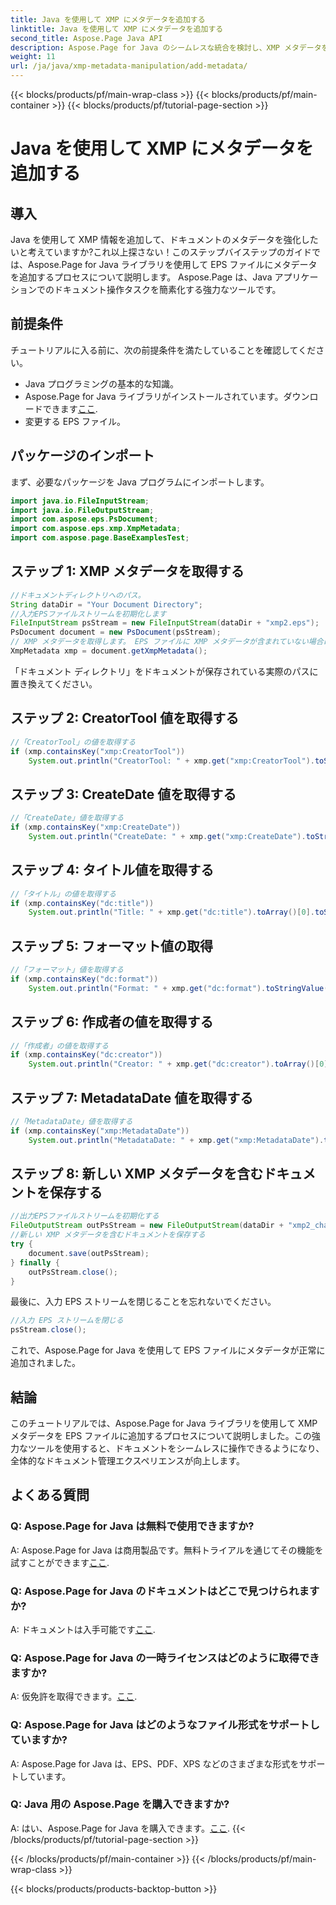 ```yaml
---
title: Java を使用して XMP にメタデータを追加する
linktitle: Java を使用して XMP にメタデータを追加する
second_title: Aspose.Page Java API
description: Aspose.Page for Java のシームレスな統合を検討し、XMP メタデータを EPS ファイルに簡単に追加する方法を学びましょう。今すぐドキュメント管理ゲームをレベルアップしましょう!
weight: 11
url: /ja/java/xmp-metadata-manipulation/add-metadata/
---
```


{{< blocks/products/pf/main-wrap-class >}}
{{< blocks/products/pf/main-container >}}
{{< blocks/products/pf/tutorial-page-section >}}

# Java を使用して XMP にメタデータを追加する

## 導入
Java を使用して XMP 情報を追加して、ドキュメントのメタデータを強化したいと考えていますか?これ以上探さない！このステップバイステップのガイドでは、Aspose.Page for Java ライブラリを使用して EPS ファイルにメタデータを追加するプロセスについて説明します。 Aspose.Page は、Java アプリケーションでのドキュメント操作タスクを簡素化する強力なツールです。
## 前提条件
チュートリアルに入る前に、次の前提条件を満たしていることを確認してください。
- Java プログラミングの基本的な知識。
-  Aspose.Page for Java ライブラリがインストールされています。ダウンロードできます[ここ](https://releases.aspose.com/page/java/).
- 変更する EPS ファイル。
## パッケージのインポート
まず、必要なパッケージを Java プログラムにインポートします。
```java
import java.io.FileInputStream;
import java.io.FileOutputStream;
import com.aspose.eps.PsDocument;
import com.aspose.eps.xmp.XmpMetadata;
import com.aspose.page.BaseExamplesTest;
```
## ステップ 1: XMP メタデータを取得する
```java
//ドキュメントディレクトリへのパス。
String dataDir = "Your Document Directory";
//入力EPSファイルストリームを初期化します
FileInputStream psStream = new FileInputStream(dataDir + "xmp2.eps");
PsDocument document = new PsDocument(psStream);
// XMP メタデータを取得します。 EPS ファイルに XMP メタデータが含まれていない場合は、PS メタデータ コメント (%%Creator、%%CreateDate、%%Title など) の値を使用して新しいファイルが作成されます。
XmpMetadata xmp = document.getXmpMetadata();
```
「ドキュメント ディレクトリ」をドキュメントが保存されている実際のパスに置き換えてください。

## ステップ 2: CreatorTool 値を取得する
```java
//「CreatorTool」の値を取得する
if (xmp.containsKey("xmp:CreatorTool"))
    System.out.println("CreatorTool: " + xmp.get("xmp:CreatorTool").toStringValue());
```
## ステップ 3: CreateDate 値を取得する
```java
//「CreateDate」値を取得する
if (xmp.containsKey("xmp:CreateDate"))
    System.out.println("CreateDate: " + xmp.get("xmp:CreateDate").toStringValue());
```
## ステップ 4: タイトル値を取得する
```java
//「タイトル」の値を取得する
if (xmp.containsKey("dc:title"))
    System.out.println("Title: " + xmp.get("dc:title").toArray()[0].toStringValue());
```
## ステップ 5: フォーマット値の取得
```java
//「フォーマット」値を取得する
if (xmp.containsKey("dc:format"))
    System.out.println("Format: " + xmp.get("dc:format").toStringValue());
```
## ステップ 6: 作成者の値を取得する
```java
//「作成者」の値を取得する
if (xmp.containsKey("dc:creator"))
    System.out.println("Creator: " + xmp.get("dc:creator").toArray()[0].toStringValue());
```
## ステップ 7: MetadataDate 値を取得する
```java
//「MetadataDate」値を取得する
if (xmp.containsKey("xmp:MetadataDate"))
    System.out.println("MetadataDate: " + xmp.get("xmp:MetadataDate").toStringValue());
```
## ステップ 8: 新しい XMP メタデータを含むドキュメントを保存する
```java
//出力EPSファイルストリームを初期化する
FileOutputStream outPsStream = new FileOutputStream(dataDir + "xmp2_changed.eps");
//新しい XMP メタデータを含むドキュメントを保存する
try {			
    document.save(outPsStream);
} finally {
    outPsStream.close();
}
```
最後に、入力 EPS ストリームを閉じることを忘れないでください。
```java
//入力 EPS ストリームを閉じる
psStream.close();
```
これで、Aspose.Page for Java を使用して EPS ファイルにメタデータが正常に追加されました。
## 結論
このチュートリアルでは、Aspose.Page for Java ライブラリを使用して XMP メタデータを EPS ファイルに追加するプロセスについて説明しました。この強力なツールを使用すると、ドキュメントをシームレスに操作できるようになり、全体的なドキュメント管理エクスペリエンスが向上します。
## よくある質問
### Q: Aspose.Page for Java は無料で使用できますか?
 A: Aspose.Page for Java は商用製品です。無料トライアルを通じてその機能を試すことができます[ここ](https://releases.aspose.com/).
### Q: Aspose.Page for Java のドキュメントはどこで見つけられますか?
 A: ドキュメントは入手可能です[ここ](https://reference.aspose.com/page/java/).
### Q: Aspose.Page for Java の一時ライセンスはどのように取得できますか?
 A: 仮免許を取得できます。[ここ](https://purchase.aspose.com/temporary-license/).
### Q: Aspose.Page for Java はどのようなファイル形式をサポートしていますか?
A: Aspose.Page for Java は、EPS、PDF、XPS などのさまざまな形式をサポートしています。
### Q: Java 用の Aspose.Page を購入できますか?
 A: はい、Aspose.Page for Java を購入できます。[ここ](https://purchase.aspose.com/buy).
{{< /blocks/products/pf/tutorial-page-section >}}

{{< /blocks/products/pf/main-container >}}
{{< /blocks/products/pf/main-wrap-class >}}

{{< blocks/products/products-backtop-button >}}
